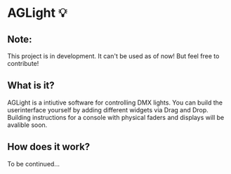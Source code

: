 # AGLight 💡

## Note: ##
This project is in development. It can't be used as of now!
But feel free to contribute!

## What is it?
AGLight is a intiutive software for controlling DMX lights. You can build the userinterface yourself by adding different widgets via Drag and Drop. Building instructions for a console with physical faders and displays will be avalible soon.

## How does it work?
To be continued...